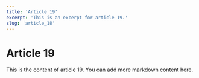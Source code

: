 ```yaml
---
title: 'Article 19'
excerpt: 'This is an excerpt for article 19.'
slug: 'article_18'
---
```


# Article 19

This is the content of article 19. You can add more markdown content here.

